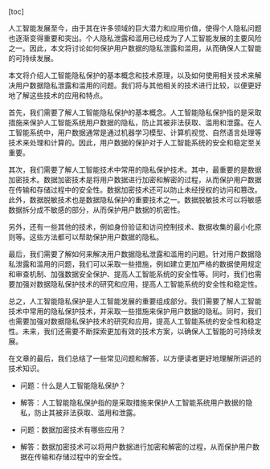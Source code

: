 
[toc]                    
                
                
人工智能发展至今，由于其在许多领域的巨大潜力和应用价值，使得个人隐私问题也逐渐变得重要和突出。个人隐私泄露和滥用已经成为了人工智能发展的主要风险之一。因此，本文将讨论如何保护用户数据的隐私泄露和滥用，从而确保人工智能的可持续发展。

本文将介绍人工智能隐私保护的基本概念和技术原理，以及如何使用相关技术来解决用户数据隐私泄露和滥用的问题。我们将与其他相关的技术进行比较，以便更好地了解这些技术的应用和特点。

首先，我们需要了解人工智能隐私保护的基本概念。人工智能隐私保护指的是采取措施来保护人工智能系统用户数据的隐私，防止其被非法获取、滥用和泄露。在人工智能系统中，用户数据通常是通过机器学习模型、计算机视觉、自然语言处理等技术来处理和计算的。因此，用户数据的保护对于人工智能系统的安全和稳定至关重要。

其次，我们需要了解人工智能技术中常用的隐私保护技术。其中，最重要的是数据加密技术。数据加密技术是将用户数据进行加密和解密的过程，从而保护用户数据在传输和存储过程中的安全性。数据加密技术还可以防止未经授权的访问和篡改。此外，数据脱敏技术也是数据隐私保护的重要技术之一。数据脱敏技术可以将敏感数据拆分成不敏感的部分，从而保护用户数据的机密性。

另外，还有一些其他的技术，例如身份验证和访问控制技术、数据收集的最小化原则等。这些方法都可以帮助保护用户数据的隐私。

最后，我们需要了解如何来解决用户数据隐私泄露和滥用的问题。针对用户数据隐私泄露和滥用的问题，我们可以采取一些措施，例如建立更加严格的数据使用规定和审查机制、加强数据安全保护、提高人工智能系统的安全性等。同时，我们也需要加强对数据隐私保护技术的研究和应用，提高人工智能系统的安全性和稳定性。

总之，人工智能隐私保护是人工智能发展的重要组成部分。我们需要了解人工智能技术中常用的隐私保护技术，并采取一些措施来保护用户数据的隐私。同时，我们也需要加强对数据隐私保护技术的研究和应用，提高人工智能系统的安全性和稳定性。未来，我们还需要不断探索更加有效的技术方案，以确保人工智能的可持续发展。

在文章的最后，我们总结了一些常见问题和解答，以方便读者更好地理解所讲述的技术知识。

- 问题：什么是人工智能隐私保护？
- 解答：人工智能隐私保护指的是采取措施来保护人工智能系统用户数据的隐私，防止其被非法获取、滥用和泄露。

- 问题：数据加密技术有哪些应用？
- 解答：数据加密技术可以将用户数据进行加密和解密的过程，从而保护用户数据在传输和存储过程中的安全性。

